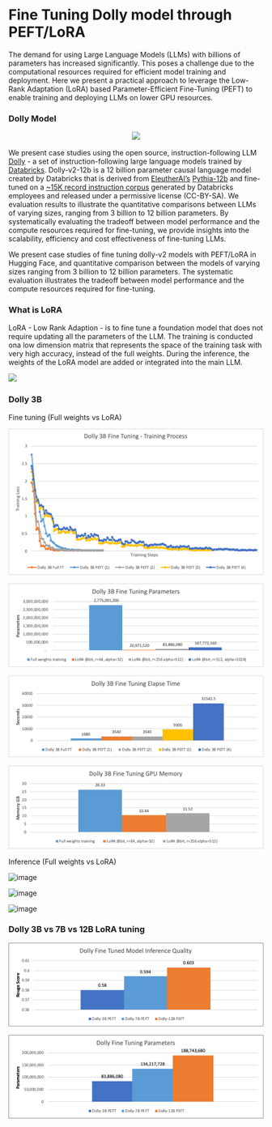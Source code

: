 # Fine Tuning Dolly model through PEFT/LoRA

The demand for using Large Language Models (LLMs) with billions of parameters has increased significantly. This poses a challenge due to the computational resources required for efficient model training and deployment. Here we present a practical approach to leverage the Low-Rank Adaptation (LoRA) based Parameter-Efficient Fine-Tuning (PEFT) to enable training and deploying LLMs on lower GPU resources. 

### Dolly Model 

<p align="center"><img src="https://github.com/yfgit2012/PEFT-Fine-Tuning-LLM/assets/5380211/abdf5560-aedd-4ef1-a255-30fbb6fe9c2e" width=300/></p>

We present case studies using the open source, instruction-following LLM [Dolly](https://github.com/databrickslabs/dolly) - a set of instruction-following large language models trained by [Databricks](https://databricks.com/). Dolly-v2-12b is a 12 billion parameter causal language model created by Databricks that is derived from [EleutherAI’s](https://www.eleuther.ai/) [Pythia-12b](https://huggingface.co/EleutherAI/pythia-12b) and fine-tuned on a [~15K record instruction corpus](https://github.com/databrickslabs/dolly/tree/master/data) generated by Databricks employees and released under a permissive license (CC-BY-SA). We evaluation results to illustrate the quantitative comparisons between LLMs of varying sizes, ranging from 3 billion to 12 billion parameters. By systematically evaluating the tradeoff between model performance and the compute resources required for fine-tuning, we provide insights into the scalability, efficiency and cost effectiveness of fine-tuning LLMs.    

We present case studies of fine tuning dolly-v2 models with PEFT/LoRA in Hugging Face, and quantitative comparison between the models of varying sizes ranging from 3 billion to 12 billion parameters. The systematic evaluation illustrates the tradeoff between model performance and the compute resources required for fine-tuning.

### What is LoRA  

LoRA - Low Rank Adaption - is to fine tune a foundation model that does not require updating all the parameters of the LLM. The training is conducted ona  low dimension matrix that represents the space of the training task with very high accuracy, instead of the full weights. During the inference, the weights of the LoRA model are added or integrated into the main LLM.

<img src="https://github.com/yfgit2012/PEFT-Fine-Tuning-LLM/assets/5380211/ee6572f2-c34c-4211-ae10-b5bf20e3947d" width=300>

### Dolly 3B 

Fine tuning (Full weights vs LoRA) 

![image](https://github.com/yfgit2012/PEFT-Fine-Tuning-LLM/blob/main/assets/dolly_3bloraft_1.png)

![image](https://github.com/yfgit2012/PEFT-Fine-Tuning-LLM/blob/main/assets/dolly_3bloraft_2.png)

![image](https://github.com/yfgit2012/PEFT-Fine-Tuning-LLM/blob/main/assets/dolly_3bloraft_3.png)

![image](https://github.com/yfgit2012/PEFT-Fine-Tuning-LLM/blob/main/assets/dolly_3bloraft_4.png)



Inference (Full weights vs LoRA) 

![image](https://github.com/yfgit2012/PEFT-Fine-Tuning-LLM/assets/5380211/3ce20854-9742-4506-bf4b-6c09873129fb)

![image](https://github.com/yfgit2012/PEFT-Fine-Tuning-LLM/assets/5380211/bd3e0243-6187-4a77-a6ee-234fe454a4ca)

![image](https://github.com/yfgit2012/PEFT-Fine-Tuning-LLM/assets/5380211/fd10735d-6c4f-4c84-821d-f1e893d1a2bc)


### Dolly 3B vs 7B vs 12B LoRA tuning

![image](https://github.com/yfgit2012/PEFT-Fine-Tuning-LLM/blob/main/assets/dolly_3b7b12b_1.png)

![image](https://github.com/yfgit2012/PEFT-Fine-Tuning-LLM/blob/main/assets/dolly_3b7b12b_2.png)





